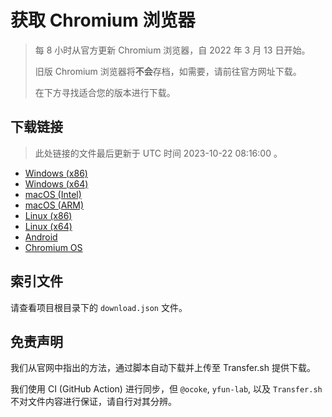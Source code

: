 # 获取 Chromium 浏览器

> 每 8 小时从官方更新 Chromium 浏览器，自 2022 年 3 月 13 日开始。
> 
> 旧版 Chromium 浏览器将**不会**存档，如需要，请前往官方网址下载。
>
> 在下方寻找适合您的版本进行下载。

## 下载链接

> 此处链接的文件最后更新于 UTC 时间 2023-10-22 08:16:00
。

- [Windows (x86)](https://transfer.sh/XNzrtc6dui/Win.zip)
- [Windows (x64)](https://transfer.sh/D06MkrlpOr/Win_x64.zip)
- [macOS (Intel)](https://transfer.sh/GXsbi30QDs/Mac.zip)
- [macOS (ARM)](https://transfer.sh/Ykmj9oOx2o/Mac_Arm.zip)
- [Linux (x86)](https://transfer.sh/298HNEqWbg/Linux.zip)
- [Linux (x64)](https://transfer.sh/ToqVkE5Eej/Linux_x64.zip)
- [Android](https://transfer.sh/cBwIXbp2MS/Android.zip)
- [Chromium OS](https://transfer.sh/gpxl7nxbb8/Linux_ChromiumOS_Full.zip)

## 索引文件

请查看项目根目录下的 `download.json` 文件。

## 免责声明

我们从官网中指出的方法，通过脚本自动下载并上传至 Transfer.sh 提供下载。

我们使用 CI (GitHub Action) 进行同步，但 `@ocoke`, `yfun-lab`, 以及 `Transfer.sh` 不对文件内容进行保证，请自行对其分辨。
